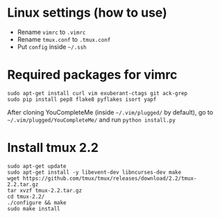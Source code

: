 # Linux settings (how to use)

* Rename ``` vimrc ``` to ``` .vimrc ```
* Rename ``` tmux.conf ``` to ``` .tmux.conf ```
* Put ``` config ``` inside ``` ~/.ssh ```


# Required packages for vimrc
```
sudo apt-get install curl vim exuberant-ctags git ack-grep
sudo pip install pep8 flake8 pyflakes isort yapf
```

After cloning YouCompleteMe (inside ``` ~/.vim/plugged/ ``` by default), go to ``` ~/.vim/plugged/YouCompleteMe/ ``` and run
``` python install.py ```

# Install tmux 2.2
```
sudo apt-get update
sudo apt-get install -y libevent-dev libncurses-dev make
wget https://github.com/tmux/tmux/releases/download/2.2/tmux-2.2.tar.gz
tar xvzf tmux-2.2.tar.gz
cd tmux-2.2/
./configure && make
sudo make install
```
